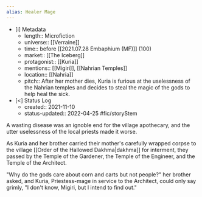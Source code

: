 ```yaml
---
alias: Healer Mage
---
```


- [i] Metadata
	- length:: Microfiction
	- universe:: [[Verraine]]
	- time:: before [[2021.07.28 Embaphium (MF)]] (100)
	- market:: [[The Iceberg]]
	- protagonist:: [[Kuria]]
	- mentions:: [[Migiri]], [[Nahrian Temples]] 
	- location:: [[Nahria]]
	- pitch:: After her mother dies, Kuria is furious at the uselessness of the Nahrian
  temples and decides to steal the magic of the gods to help heal the sick.
- [<]  Status Log
	- created:: 2021-11-10
	- status-updated:: 2022-04-25 #fic/storyStem 

A wasting disease was an ignoble end for the village apothecary, and the utter uselessness of the local priests made it worse. 

As Kuria and her brother carried their mother's carefully wrapped corpse to the village [[Order of the Hallowed Dakhma|dakhma]] for interment, they passed by the Temple of the Gardener, the Temple of the Engineer, and the Temple of the Architect. 

"Why do the gods care about corn and carts but not people?" her brother asked, and Kuria, Priestess-mage in service to the Architect, could only say grimly, "I don't know, Migiri, but I intend to find out." 